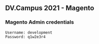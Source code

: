 ## DV.Campus 2021 - Magento ##

### Magento Admin credentials
```
Username: development
Password: q1w2e3r4
```
